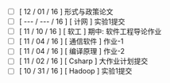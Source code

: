
- [ ] [ 12 / 01 / 16 ] 形式与政策论文
- [ ] [ --- / --- / 16 ] [ 计网 ] 实验1提交
- [ ] [ 11 / 10 / 16 ] [ 软工 ] 期中: 软件工程导论作业
- [ ] [ 11 / 04 / 16 ] [ 通信软件 ] 作业-1
- [ ] [ 11 / 04 / 16 ] [ 编译原理 ] 作业-2
- [ ] [ 11 / 02 / 16 ] [ Csharp ] 大作业计划提交
- [ ] [ 10 / 31 / 16 ] [ Hadoop ] 实验1提交
